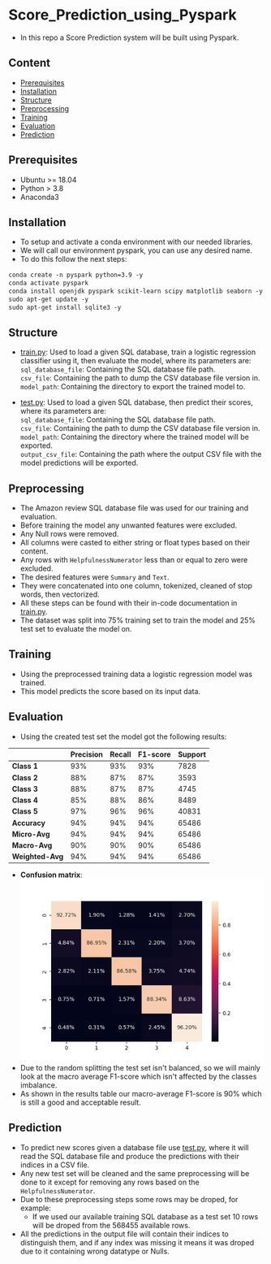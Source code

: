 # Score_Prediction_using_Pyspark
- In this repo a Score Prediction system will be built using Pyspark.

## Content
- [Prerequisites](#prerequisites)
- [Installation](#installation)
- [Structure](#structure)
- [Preprocessing](#preprocessing)
- [Training](#training)
- [Evaluation](#evaluation)
- [Prediction](#prediction)

## Prerequisites
- Ubuntu >= 18.04
- Python > 3.8
- Anaconda3

## Installation
- To setup and activate a conda environment with our needed libraries.
- We will call our environment pyspark, you can use any desired name.
- To do this follow the next steps:
```
conda create -n pyspark python=3.9 -y
conda activate pyspark
conda install openjdk pyspark scikit-learn scipy matplotlib seaborn -y
sudo apt-get update -y
sudo apt-get install sqlite3 -y
```

## Structure
- [train.py](train.py): Used to load a given SQL database, train a logistic regression classifier using it, then evaluate the model, where its parameters are:            
`sql_database_file`: Containing the SQL database file path.                   
`csv_file`: Containing the path to dump the CSV database file version in.                  
`model_path`: Containing the directory to export the trained model to.                  

- [test.py](test.py): Used to load a given SQL database, then predict their scores, where its parameters are:                    
`sql_database_file`: Containing the SQL database file path.               
`csv_file`: Containing the path to dump the CSV database file version in.                
`model_path`: Containing the directory where the trained model will be exported.                
`output_csv_file`: Containing the path where the output CSV file with the model predictions will be exported.              

## Preprocessing
- The Amazon review SQL database file was used for our training and evaluation.
- Before training the model any unwanted features were excluded.
- Any Null rows were removed.
- All columns were casted to either string or float types based on their content.
- Any rows with `HelpfulnessNumerator` less than or equal to zero were excluded.
- The desired features were `Summary` and `Text`.
- They were concatenated into one column, tokenized, cleaned of stop words, then vectorized.
- All these steps can be found with their in-code documentation in [train.py](train.py).
- The dataset was split into 75% training set to train the model and 25% test set to evaluate the model on.

## Training
- Using the preprocessed training data a logistic regression model was trained.
- This model predicts the score based on its input data.

## Evaluation
- Using the created test set the model got the following results:              

|  | **Precision** | **Recall** | **F1-score** | **Support** |
| ------ | ------ | ------ | ------ | ------ | 
| **Class 1** | 93% | 93% | 93% | 7828 |
| **Class 2** | 88% | 87% | 87% | 3593 |
| **Class 3** | 88% | 87% | 87% | 4745 |
| **Class 4** | 85% | 88% | 86% | 8489 |
| **Class 5** | 97% | 96% | 96% | 40831 |
| **Accuracy** | 94% | 94% | 94% | 65486 |
| **Micro-Avg** | 94% | 94% | 94% | 65486 |
| **Macro-Avg** | 90% | 90% | 90% | 65486 |
| **Weighted-Avg** | 94% | 94% | 94% | 65486 |
- **Confusion matrix**:                        
![alt text](Confusion_matrix.png)
- Due to the random splitting the test set isn't balanced, so we will mainly look at the macro average F1-score which isn't affected by the classes imbalance.          
- As shown in the results table our macro-average F1-score is 90% which is still a good and acceptable result.

## Prediction
- To predict new scores given a database file use [test.py](test.py), where it will read the SQL database file and produce the predictions with their indices in a CSV file.
- Any new test set will be cleaned and the same preprocessing will be done to it except for removing any rows based on the `HelpfulnessNumerator`.
- Due to these preprocessing steps some rows may be droped, for example:
  - If we used our available training SQL database as a test set 10 rows will be droped from the 568455 available rows.
- All the predictions in the output file will contain their indices to distinguish them, and if any index was missing it means it was droped due to it containing wrong datatype or Nulls.





